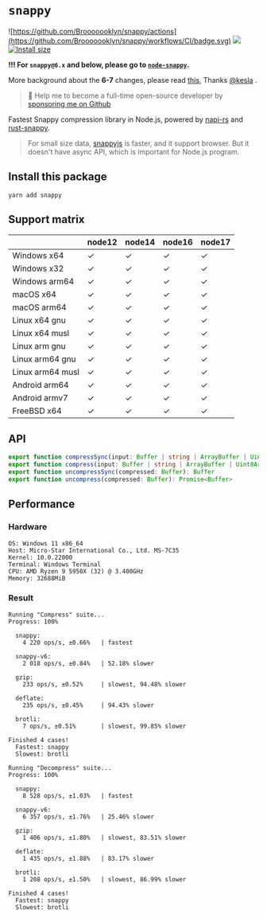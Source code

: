 # `snappy`

![https://github.com/Brooooooklyn/snappy/actions](https://github.com/Brooooooklyn/snappy/workflows/CI/badge.svg)
![](https://img.shields.io/npm/dm/snappy.svg?sanitize=true)
[![Install size](https://packagephobia.com/badge?p=snappy)](https://packagephobia.com/result?p=snappy)

**!!! For `snappy@6.x` and below, please go to [`node-snappy`](https://github.com/kesla/node-snappy).**

More background about the **6-7** changes, please read [this](https://github.com/Brooooooklyn/snappy/issues/16), Thanks [@kesla](https://github.com/kesla) .

> 🚀 Help me to become a full-time open-source developer by [sponsoring me on Github](https://github.com/sponsors/Brooooooklyn)

Fastest Snappy compression library in Node.js, powered by [napi-rs](https://napi.rs) and [rust-snappy](https://github.com/BurntSushi/rust-snappy).

> For small size data, [snappyjs](https://github.com/zhipeng-jia/snappyjs) is faster, and it support browser. But it doesn't have async API, which is important for Node.js program.

## Install this package

```
yarn add snappy
```

## Support matrix

|                  | node12 | node14 | node16 | node17 |
| ---------------- | ------ | ------ | ------ | ------ |
| Windows x64      | ✓      | ✓      | ✓      | ✓      |
| Windows x32      | ✓      | ✓      | ✓      | ✓      |
| Windows arm64    | ✓      | ✓      | ✓      | ✓      |
| macOS x64        | ✓      | ✓      | ✓      | ✓      |
| macOS arm64      | ✓      | ✓      | ✓      | ✓      |
| Linux x64 gnu    | ✓      | ✓      | ✓      | ✓      |
| Linux x64 musl   | ✓      | ✓      | ✓      | ✓      |
| Linux arm gnu    | ✓      | ✓      | ✓      | ✓      |
| Linux arm64 gnu  | ✓      | ✓      | ✓      | ✓      |
| Linux arm64 musl | ✓      | ✓      | ✓      | ✓      |
| Android arm64    | ✓      | ✓      | ✓      | ✓      |
| Android armv7    | ✓      | ✓      | ✓      | ✓      |
| FreeBSD x64      | ✓      | ✓      | ✓      | ✓      |

## API

```ts
export function compressSync(input: Buffer | string | ArrayBuffer | Uint8Array): Buffer
export function compress(input: Buffer | string | ArrayBuffer | Uint8Array): Promise<Buffer>
export function uncompressSync(compressed: Buffer): Buffer
export function uncompress(compressed: Buffer): Promise<Buffer>
```

## Performance

### Hardware

```
OS: Windows 11 x86_64
Host: Micro-Star International Co., Ltd. MS-7C35
Kernel: 10.0.22000
Terminal: Windows Terminal
CPU: AMD Ryzen 9 5950X (32) @ 3.400GHz
Memory: 32688MiB
```

### Result

```
Running "Compress" suite...
Progress: 100%

  snappy:
    4 220 ops/s, ±0.66%   | fastest

  snappy-v6:
    2 018 ops/s, ±0.84%   | 52.18% slower

  gzip:
    233 ops/s, ±0.52%     | slowest, 94.48% slower

  deflate:
    235 ops/s, ±0.45%     | 94.43% slower

  brotli:
    7 ops/s, ±0.51%       | slowest, 99.85% slower

Finished 4 cases!
  Fastest: snappy
  Slowest: brotli

Running "Decompress" suite...
Progress: 100%

  snappy:
    8 528 ops/s, ±1.03%   | fastest

  snappy-v6:
    6 357 ops/s, ±1.76%   | 25.46% slower

  gzip:
    1 406 ops/s, ±1.80%   | slowest, 83.51% slower

  deflate:
    1 435 ops/s, ±1.88%   | 83.17% slower

  brotli:
    1 208 ops/s, ±1.50%   | slowest, 86.99% slower

Finished 4 cases!
  Fastest: snappy
  Slowest: brotli
```
